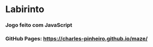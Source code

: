 # Labirinto

### Jogo feito com JavaScript

### GitHub Pages: https://charles-pinheiro.github.io/maze/

